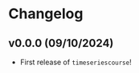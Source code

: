 # Changelog

<!--next-version-placeholder-->

## v0.0.0 (09/10/2024)

- First release of `timeseriescourse`!
